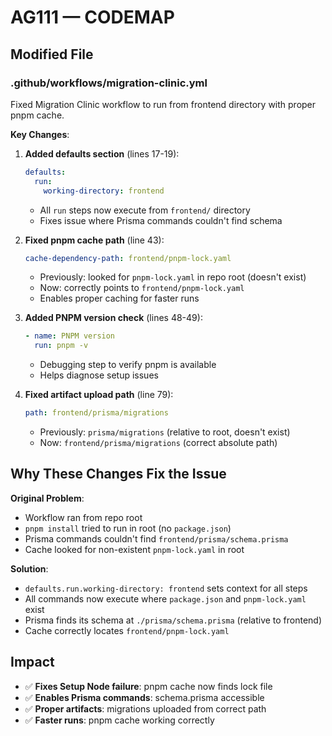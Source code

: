 # AG111 — CODEMAP

## Modified File

### .github/workflows/migration-clinic.yml
Fixed Migration Clinic workflow to run from frontend directory with proper pnpm cache.

**Key Changes**:

1. **Added defaults section** (lines 17-19):
   ```yaml
   defaults:
     run:
       working-directory: frontend
   ```
   - All `run` steps now execute from `frontend/` directory
   - Fixes issue where Prisma commands couldn't find schema

2. **Fixed pnpm cache path** (line 43):
   ```yaml
   cache-dependency-path: frontend/pnpm-lock.yaml
   ```
   - Previously: looked for `pnpm-lock.yaml` in repo root (doesn't exist)
   - Now: correctly points to `frontend/pnpm-lock.yaml`
   - Enables proper caching for faster runs

3. **Added PNPM version check** (lines 48-49):
   ```yaml
   - name: PNPM version
     run: pnpm -v
   ```
   - Debugging step to verify pnpm is available
   - Helps diagnose setup issues

4. **Fixed artifact upload path** (line 79):
   ```yaml
   path: frontend/prisma/migrations
   ```
   - Previously: `prisma/migrations` (relative to root, doesn't exist)
   - Now: `frontend/prisma/migrations` (correct absolute path)

## Why These Changes Fix the Issue

**Original Problem**:
- Workflow ran from repo root
- `pnpm install` tried to run in root (no `package.json`)
- Prisma commands couldn't find `frontend/prisma/schema.prisma`
- Cache looked for non-existent `pnpm-lock.yaml` in root

**Solution**:
- `defaults.run.working-directory: frontend` sets context for all steps
- All commands now execute where `package.json` and `pnpm-lock.yaml` exist
- Prisma finds its schema at `./prisma/schema.prisma` (relative to frontend)
- Cache correctly locates `frontend/pnpm-lock.yaml`

## Impact
- ✅ **Fixes Setup Node failure**: pnpm cache now finds lock file
- ✅ **Enables Prisma commands**: schema.prisma accessible
- ✅ **Proper artifacts**: migrations uploaded from correct path
- ✅ **Faster runs**: pnpm cache working correctly
